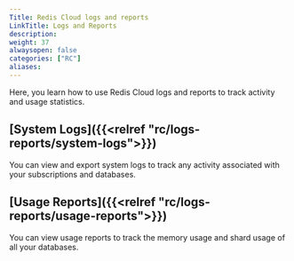 ```yaml
---
Title: Redis Cloud logs and reports
LinkTitle: Logs and Reports
description:
weight: 37
alwaysopen: false
categories: ["RC"]
aliases: 
---
```


Here, you learn how to use Redis Cloud logs and reports to track activity and usage statistics. 

## [System Logs]({{<relref "rc/logs-reports/system-logs">}})

You can view and export system logs to track any activity associated with your subscriptions and databases.

## [Usage Reports]({{<relref "rc/logs-reports/usage-reports">}})

You can view usage reports to track the memory usage and shard usage of all your databases.